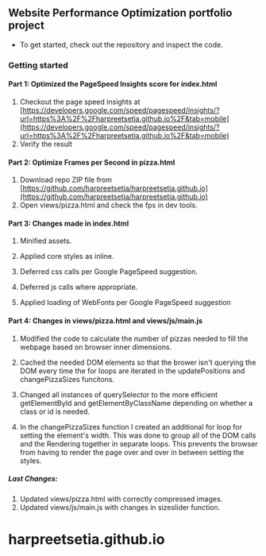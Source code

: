 ## Website Performance Optimization portfolio project

* To get started, check out the repository and inspect the code.

### Getting started

#### Part 1: Optimized the PageSpeed Insights score for index.html

1. Checkout the page speed insights at [https://developers.google.com/speed/pagespeed/insights/?url=https%3A%2F%2Fharpreetsetia.github.io%2F&tab=mobile](https://developers.google.com/speed/pagespeed/insights/?url=https%3A%2F%2Fharpreetsetia.github.io%2F&tab=mobile)
2. Verify the result

#### Part 2: Optimize Frames per Second in pizza.html

1. Download repo ZIP file from [https://github.com/harpreetsetia/harpreetsetia.github.io](https://github.com/harpreetsetia/harpreetsetia.github.io)
2. Open views/pizza.html and check the fps in dev tools.

#### Part 3: Changes made in index.html

1. Minified assets.

2. Applied core styles as inline.

3. Deferred css calls per Google PageSpeed suggestion.

4. Deferred js calls where appropriate.

5. Applied loading of WebFonts per Google PageSpeed suggestion

#### Part 4: Changes in views/pizza.html and views/js/main.js

1. Modified the code to calculate the number of pizzas needed to fill the webpage based on browser inner dimensions.

2. Cached the needed DOM elements so that the brower isn't querying the DOM every time the for loops are iterated in the updatePositions and changePizzaSizes funcitons.

3. Changed all instances of querySelector to the more efficient getElementById and getElementByClassName depending on whether a class or id is needed.

4. In the changePizzaSizes function I created an additional for loop for setting the element's width. This was done to group all of the DOM calls and the Rendering together in separate loops. This prevents the browser from having to render the page over and over in between setting the styles.

##### Last Changes:
1. Updated views/pizza.html with correctly compressed images.
2. Updated views/js/main.js with changes in sizeslider function.
# harpreetsetia.github.io

